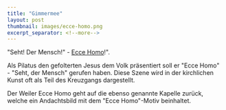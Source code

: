 ```yaml
---
title: "Gimmermee"
layout: post
thumbnail: images/ecce-homo.png
excerpt_separator: <!--more-->
---
```


"Seht! Der Mensch!" - [Ecce Homo](https://s.geo.admin.ch/9e291f274f)!".

Als Pilatus den gefolterten Jesus dem Volk präsentiert soll er "Ecce Homo" - "Seht, der Mensch" gerufen haben. Diese Szene wird in der kirchlichen Kunst oft als Teil des Kreuzgangs dargestellt. 

Der Weiler Ecce Homo geht auf die ebenso genannte Kapelle zurück, welche ein Andachtsbild mit dem "Ecce Homo"-Motiv beinhaltet.
<!--more-->